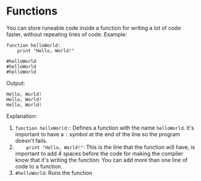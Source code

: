 # Functions
You can store runeable code inside a function for writing a lot of code faster, without repeating lines of code.
Example:
```
function helloWorld:
    print "Hello, World!"

#helloWorld
#helloWorld
#helloWorld
```
Output:
```
Hello, World!
Hello, World!
Hello, World!
```

Explanation:
1. `function helloWorld:`: Defines a function with the name `helloWorld`. it's important to have a `:` symbol at the end of the line so the program doesn't fails.
2. `    print "Hello, World!"`: This is the line that the function will have, is important to add 4 spaces before the code for making the compiler know that it's writing the function. You can add more than one line of code to a function.
3. `#helloWorld`: Runs the function